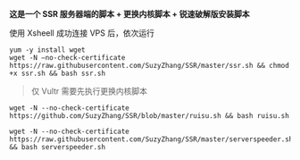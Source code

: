 **这是一个 SSR 服务器端的脚本 + 更换内核脚本 + 锐速破解版安装脚本**

使用 Xsheell 成功连接 VPS 后，依次运行

```
yum -y install wget
wget -N –no-check-certificate https://raw.githubusercontent.com/SuzyZhang/SSR/master/ssr.sh && chmod +x ssr.sh && bash ssr.sh
```
> 仅 Vultr 需要先执行更换内核脚本
```
wget -N --no-check-certificate https://github.com/SuzyZhang/SSR/blob/master/ruisu.sh && bash ruisu.sh
```

```
wget -N --no-check-certificate https://raw.githubusercontent.com/SuzyZhang/SSR/master/serverspeeder.sh && bash serverspeeder.sh
```



